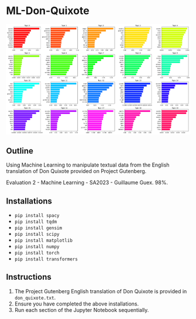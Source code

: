 # ML-Don-Quixote

![Topic Modelling Output](topic_image.png)

## Outline

Using Machine Learning to manipulate textual data from the English translation of Don Quixote provided on Project Gutenberg.

Evaluation 2 - Machine Learning - SA2023 - Guillaume Guex. 98%.

## Installations

- `pip install spacy`
- `pip install tqdm`
- `pip install gensim`
- `pip install scipy`
- `pip install matplotlib`
- `pip install numpy`
- `pip install torch`
- `pip install transformers`

## Instructions

1. The Project Gutenberg English translation of Don Quixote is provided in `don_quixote.txt`.
2. Ensure you have completed the above installations.
3. Run each section of the Jupyter Notebook sequentially.
